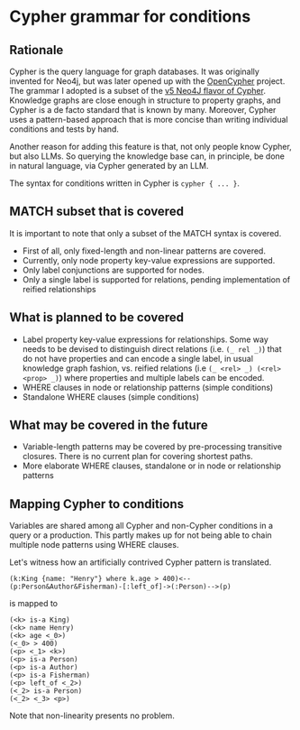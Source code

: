 # Cypher grammar for conditions
## Rationale
Cypher is the query language for graph databases. It was originally invented for Neo4j, but was later opened up with
the [OpenCypher](https://opencypher.org/) project. The grammar I adopted is a subset of the 
[v5 Neo4J flavor of Cypher](https://neo4j.com/docs/getting-started/cypher-intro/). Knowledge graphs are close enough
in structure to property graphs, and Cypher is a de facto standard that is known by many. Moreover, Cypher uses a
pattern-based approach that is more concise than writing individual conditions and tests by hand. 

Another reason for adding this feature is that, not only people know Cypher, but also LLMs. So querying the knowledge
base can, in principle, be done in natural language, via Cypher generated by an LLM.

The syntax for conditions written in Cypher is `` cypher { ... } ``.

## MATCH subset that is covered
It is important to note that only a subset of the MATCH syntax is covered. 

- First of all, only fixed-length and non-linear patterns are covered.
- Currently, only node property key-value expressions are supported.
- Only label conjunctions are supported for nodes.
- Only a single label is supported for relations, pending implementation of reified relationships 

## What is planned to be covered
- Label property key-value expressions for relationships. 
 Some way needs to be devised to distinguish direct relations (i.e. 
``(_ rel _)``) that do not have properties and can encode a single label, in usual knowledge graph fashion, vs. reified relations (i.e
``(_ <rel> _) (<rel> <prop> _)``) where properties and multiple labels can be encoded.
- WHERE clauses in node or relationship patterns (simple conditions)
- Standalone WHERE clauses (simple conditions)

## What may be covered in the future
- Variable-length patterns may be covered by pre-processing transitive closures. There is no current plan for covering 
shortest paths.
- More elaborate WHERE clauses, standalone or in node or relationship patterns

## Mapping Cypher to conditions
Variables are shared among all Cypher and non-Cypher conditions in a query or a production. This partly makes up for
not being able to chain multiple node patterns using WHERE clauses.

Let's witness how an artificially contrived Cypher pattern is translated.

```cypher
(k:King {name: "Henry"} where k.age > 400)<--(p:Person&Author&Fisherman)-[:left_of]->(:Person)-->(p)
```
is mapped to 
```
(<k> is-a King)
(<k> name Henry)
(<k> age <_0>)
(<_0> > 400)
(<p> <_1> <k>)
(<p> is-a Person)
(<p> is-a Author)
(<p> is-a Fisherman)
(<p> left_of <_2>)
(<_2> is-a Person)
(<_2> <_3> <p>)
```
Note that non-linearity presents no problem.
